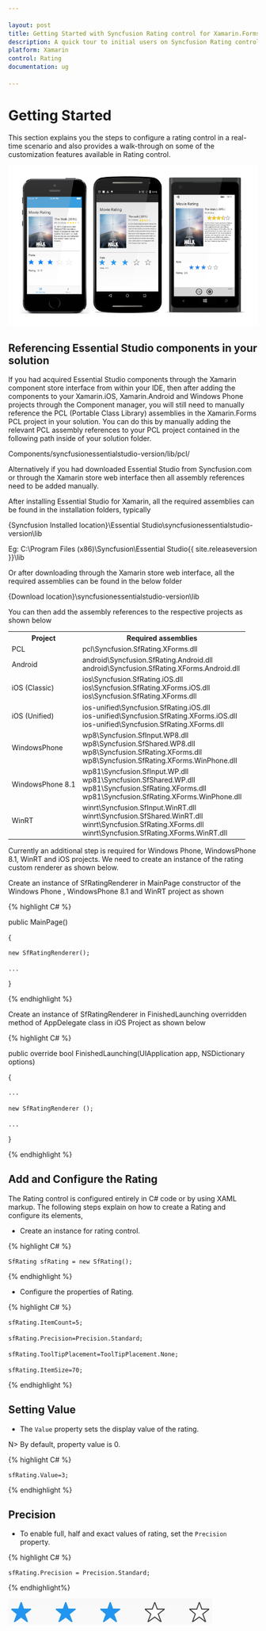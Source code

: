 ```yaml
---

layout: post
title: Getting Started with Syncfusion Rating control for Xamarin.Forms
description: A quick tour to initial users on Syncfusion Rating control for Xamarin.Forms platform.
platform: Xamarin
control: Rating
documentation: ug

---
```




# Getting Started

This section explains you the steps to configure a rating control in a real-time scenario and also provides a walk-through on some of the customization features available in Rating control.

![](images/gettingstarted.png)

## Referencing Essential Studio components in your solution

If you had acquired Essential Studio components through the Xamarin component store interface from within your IDE, then after adding the components to your Xamarin.iOS, Xamarin.Android and Windows Phone projects through the Component manager, you will still need to manually reference the PCL (Portable Class Library) assemblies in the Xamarin.Forms PCL project in your solution. You can do this by manually adding the relevant PCL assembly references to your PCL project contained in the following path inside of your solution folder.

Components/syncfusionessentialstudio-version/lib/pcl/

Alternatively if you had downloaded Essential Studio from Syncfusion.com or through the Xamarin store web interface then all assembly references need to be added manually.

After installing Essential Studio for Xamarin, all the required assemblies can be found in the installation folders, typically

{Syncfusion Installed location}\Essential Studio\syncfusionessentialstudio-version\lib

Eg: C:\Program Files (x86)\Syncfusion\Essential Studio\{{ site.releaseversion }}\lib

Or after downloading through the Xamarin store web interface, all the required assemblies can be found in the below folder

{Download location}\syncfusionessentialstudio-version\lib

You can then add the assembly references to the respective projects as shown below

<table>
<tr>
<th>Project</th>
<th>Required assemblies</th>
</tr>
<tr>
<td>PCL</td>
<td>pcl\Syncfusion.SfRating.XForms.dll</td>
</tr>
<tr>
<td>Android</td>
<td>android\Syncfusion.SfRating.Android.dll<br/>android\Syncfusion.SfRating.XForms.Android.dll</td>
</tr>
<tr>
<td>iOS (Classic)</td>
<td>ios\Syncfusion.SfRating.iOS.dll<br/>ios\Syncfusion.SfRating.XForms.iOS.dll<br/>ios\Syncfusion.SfRating.XForms.dll</td>
</tr>
<tr>
<td>iOS (Unified)</td>
<td>ios-unified\Syncfusion.SfRating.iOS.dll<br/>ios-unified\Syncfusion.SfRating.XForms.iOS.dll<br/>ios-unified\Syncfusion.SfRating.XForms.dll</td>
</tr>
<tr>
<td>WindowsPhone</td>
<td>wp8\Syncfusion.SfInput.WP8.dll<br/>wp8\Syncfusion.SfShared.WP8.dll<br/>wp8\Syncfusion.SfRating.XForms.dll<br/>wp8\Syncfusion.SfRating.XForms.WinPhone.dll</td>
</tr>
<tr>
<td>WindowsPhone 8.1</td>
<td>wp81\Syncfusion.SfInput.WP.dll<br/>wp81\Syncfusion.SfShared.WP.dll<br/>wp81\Syncfusion.SfRating.XForms.dll<br/>wp81\Syncfusion.SfRating.XForms.WinPhone.dll</td>
</tr>
<tr>
<td>WinRT</td>
<td>winrt\Syncfusion.SfInput.WinRT.dll<br/>winrt\Syncfusion.SfShared.WinRT.dll<br/>winrt\Syncfusion.SfRating.XForms.dll<br/>winrt\Syncfusion.SfRating.XForms.WinRT.dll</td>
</tr>
</table>

Currently an additional step is required for Windows Phone, WindowsPhone 8.1, WinRT and iOS projects. We need to create an instance of the rating custom renderer as shown below. 

Create an instance of SfRatingRenderer in MainPage constructor of the Windows Phone , WindowsPhone 8.1 and WinRT project as shown 

{% highlight C# %}

public MainPage()

{

    new SfRatingRenderer();

    ...    

}

{% endhighlight %}

Create an instance of SfRatingRenderer in FinishedLaunching overridden method of AppDelegate class in iOS Project as shown below

{% highlight C# %}

public override bool FinishedLaunching(UIApplication app, NSDictionary options)

{

    ...

    new SfRatingRenderer ();

    ...

}	

{% endhighlight %}

## Add and Configure the Rating

The Rating control is configured entirely in C# code or by using XAML markup. The following steps explain on how to create a Rating and configure its elements,

* Create an instance for rating control.

{% highlight C# %}

	SfRating sfRating = new SfRating(); 

{% endhighlight %}

* Configure the properties of Rating.

{% highlight C# %}

	sfRating.ItemCount=5;

	sfRating.Precision=Precision.Standard;

	sfRating.ToolTipPlacement=ToolTipPlacement.None;

	sfRating.ItemSize=70;

{% endhighlight %}

## Setting Value

* The `Value` property sets the display value of the rating. 

N> By default, property value is 0.

{% highlight C# %}

    sfRating.Value=3;

{% endhighlight %}

## Precision

* To enable full, half and exact values of rating, set the `Precision` property.

{% highlight C# %}

    sfRating.Precision = Precision.Standard;

{% endhighlight%}

![](images/standard.jpg)








